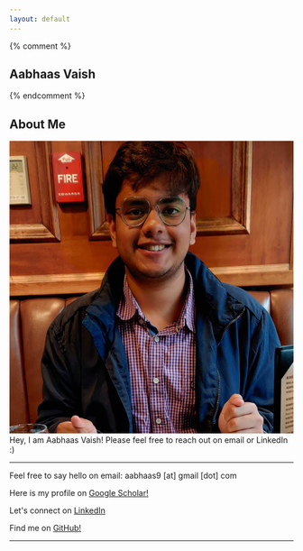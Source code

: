 ```yaml
---
layout: default
---
```

{% comment %} 
## Aabhaas Vaish
{% endcomment %} 
## About Me
<img class="profile-picture" src="av_new.jpg">
Hey, I am Aabhaas Vaish! Please feel free to reach out on email or LinkedIn :)

---
Feel free to say hello on email: aabhaas9 [at] gmail [dot] com

Here is my profile on [Google Scholar!](https://scholar.google.com/citations?user=RZFBI7sAAAAJ&hl=en)

Let's connect on [LinkedIn](https://www.linkedin.com/in/aabhaas-vaish/)

Find me on [GitHub!](https://github.com/aabhaas-vaish/)

---
